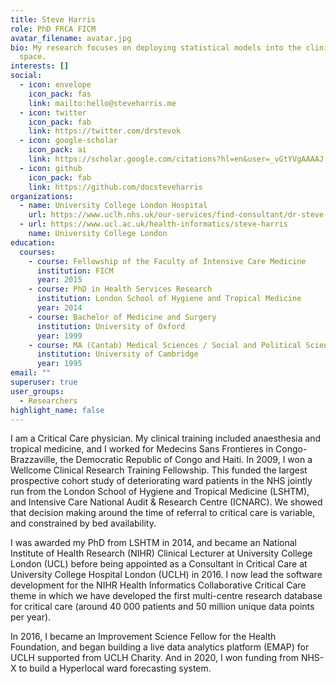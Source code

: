 ```yaml
---
title: Steve Harris
role: PhD FRCA FICM
avatar_filename: avatar.jpg
bio: My research focuses on deploying statistical models into the clinical work
  space.
interests: []
social:
  - icon: envelope
    icon_pack: fas
    link: mailto:hello@steveharris.me
  - icon: twitter
    icon_pack: fab
    link: https://twitter.com/drstevok
  - icon: google-scholar
    icon_pack: ai
    link: https://scholar.google.com/citations?hl=en&user=_vGtYVgAAAAJ
  - icon: github
    icon_pack: fab
    link: https://github.com/docsteveharris
organizations:
  - name: University College London Hospital
    url: https://www.uclh.nhs.uk/our-services/find-consultant/dr-steve-harris
  - url: https://www.ucl.ac.uk/health-informatics/steve-harris
    name: University College London
education:
  courses:
    - course: Fellowship of the Faculty of Intensive Care Medicine
      institution: FICM
      year: 2015
    - course: PhD in Health Services Research
      institution: London School of Hygiene and Tropical Medicine
      year: 2014
    - course: Bachelor of Medicine and Surgery
      institution: University of Oxford
      year: 1999
    - course: MA (Cantab) Medical Sciences / Social and Political Sciences
      institution: University of Cambridge
      year: 1995
email: ""
superuser: true
user_groups:
  - Researchers
highlight_name: false
---
```

I am a Critical Care physician. My clinical training included anaesthesia and tropical medicine, and I worked for Medecins Sans Frontieres in Congo-Brazzaville, the Democratic Republic of Congo and Haiti. In 2009, I won a Wellcome Clinical Research Training Fellowship. This funded the largest prospective cohort study of deteriorating ward patients in the NHS jointly run from the London School of Hygiene and Tropical Medicine (LSHTM), and Intensive Care National Audit & Research Centre (ICNARC). We showed that decision making around the time of referral to critical care is variable, and constrained by bed availability. 

I was awarded my PhD from LSHTM in 2014, and became an National Institute of Health Research (NIHR) Clinical Lecturer at University College London (UCL) before being appointed as a Consultant in Critical Care at University College Hospital London (UCLH) in 2016. I now lead the software development for the NIHR Health Informatics Collaborative Critical Care theme in which we have developed the first multi-centre research database for critical care (around 40 000 patients and 50 million unique data points per year). 

In 2016, I became an Improvement Science Fellow for the Health Foundation, and began building a live data analytics platform (EMAP) for UCLH supported from UCLH Charity. And in 2020, I won funding from NHS-X to build a Hyperlocal ward forecasting system.